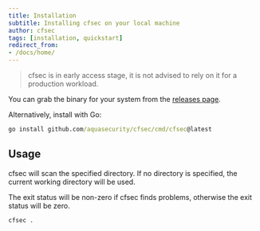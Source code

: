 ```yaml
---
title: Installation
subtitle: Installing cfsec on your local machine
author: cfsec
tags: [installation, quickstart]
redirect_from:
- /docs/home/
---
```


> cfsec is in early access stage, it is not advised to rely on it for a production workload.

<!-- Install with brew/linuxbrew:

```cmd
brew install cfsec
```

Install with Chocolatey:

```cmd
choco install cfsec
``` -->

You can grab the binary for your system from the [releases page](https://github.com/aquasecurity/cfsec/releases).

Alternatively, install with Go:

```cmd
go install github.com/aquasecurity/cfsec/cmd/cfsec@latest
```

## Usage

cfsec will scan the specified directory. If no directory is specified, the current working directory will be used.

The exit status will be non-zero if cfsec finds problems, otherwise the exit status will be zero.

```cmd
cfsec .
```
<!-- 
## Use with Docker

As an alternative to installing and running cfsec on your system, you may
run cfsec in a Docker container.

To run:

```cmd
docker run --rm -it -v "$(pwd):/src" aquasec/cfsec /src
```
 -->
